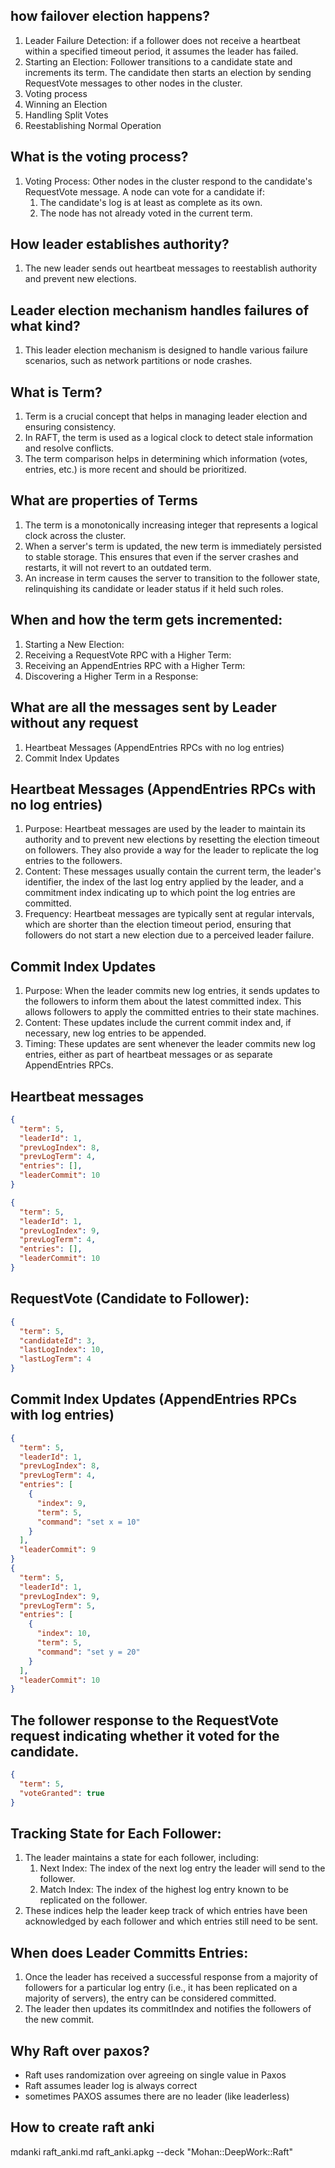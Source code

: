 ## how failover election happens?
1. Leader Failure Detection:  if a follower does not receive a heartbeat within a specified timeout period, it assumes the leader has failed.
2. Starting an Election: Follower transitions to a candidate state and increments its term. The candidate then starts an election by sending RequestVote messages to other nodes in the cluster.
3. Voting process
4. Winning an Election
5. Handling Split Votes
6. Reestablishing Normal Operation


## What is the voting process?
1. Voting Process: Other nodes in the cluster respond to the candidate's RequestVote message. A node can vote for a candidate if:
    1. The candidate's log is at least as complete as its own.
    1. The node has not already voted in the current term.

## How leader establishes authority?
1. The new leader sends out heartbeat messages to reestablish authority and prevent new elections.

## Leader election mechanism handles failures of what kind?
1. This leader election mechanism is designed to handle various failure scenarios, such as network partitions or node crashes.

## What is Term?
1. Term is a crucial concept that helps in managing leader election and ensuring consistency. 
1. In RAFT, the term is used as a logical clock to detect stale information and resolve conflicts. 
1. The term comparison helps in determining which information (votes, entries, etc.) is more recent and should be prioritized.

## What are properties of Terms
1. The term is a monotonically increasing integer that represents a logical clock across the cluster. 
1. When a server's term is updated, the new term is immediately persisted to stable storage. This ensures that even if the server crashes and restarts, it will not revert to an outdated term.
1. An increase in term causes the server to transition to the follower state, relinquishing its candidate or leader status if it held such roles.

## When and how the term gets incremented:
1. Starting a New Election:
1. Receiving a RequestVote RPC with a Higher Term:
1. Receiving an AppendEntries RPC with a Higher Term:
1. Discovering a Higher Term in a Response:


## What are all the messages sent by Leader without any request
1. Heartbeat Messages (AppendEntries RPCs with no log entries)
2. Commit Index Updates

## Heartbeat Messages (AppendEntries RPCs with no log entries)
1. Purpose: Heartbeat messages are used by the leader to maintain its authority and to prevent new elections by resetting the election timeout on followers. They also provide a way for the leader to replicate the log entries to the followers.
1. Content: These messages usually contain the current term, the leader's identifier, the index of the last log entry applied by the leader, and a commitment index indicating up to which point the log entries are committed.
1. Frequency: Heartbeat messages are typically sent at regular intervals, which are shorter than the election timeout period, ensuring that followers do not start a new election due to a perceived leader failure.

## Commit Index Updates
1. Purpose: When the leader commits new log entries, it sends updates to the followers to inform them about the latest committed index. This allows followers to apply the committed entries to their state machines.
1. Content: These updates include the current commit index and, if necessary, new log entries to be appended.
1. Timing: These updates are sent whenever the leader commits new log entries, either as part of heartbeat messages or as separate AppendEntries RPCs.


## Heartbeat messages

```json
{
  "term": 5,
  "leaderId": 1,
  "prevLogIndex": 8,
  "prevLogTerm": 4,
  "entries": [],
  "leaderCommit": 10
}

{
  "term": 5,
  "leaderId": 1,
  "prevLogIndex": 9,
  "prevLogTerm": 4,
  "entries": [],
  "leaderCommit": 10
}
```

## RequestVote (Candidate to Follower):

```json
{
  "term": 5,
  "candidateId": 3,
  "lastLogIndex": 10,
  "lastLogTerm": 4
}
```

## Commit Index Updates (AppendEntries RPCs with log entries)

```json
{
  "term": 5,
  "leaderId": 1,
  "prevLogIndex": 8,
  "prevLogTerm": 4,
  "entries": [
    {
      "index": 9,
      "term": 5,
      "command": "set x = 10"
    }
  ],
  "leaderCommit": 9
}
{
  "term": 5,
  "leaderId": 1,
  "prevLogIndex": 9,
  "prevLogTerm": 5,
  "entries": [
    {
      "index": 10,
      "term": 5,
      "command": "set y = 20"
    }
  ],
  "leaderCommit": 10
}
```

## The follower response to the RequestVote request indicating whether it voted for the candidate.
```json
{
  "term": 5,
  "voteGranted": true
}
```

## Tracking State for Each Follower:

1. The leader maintains a state for each follower, including:
    1. Next Index: The index of the next log entry the leader will send to the follower.
    1. Match Index: The index of the highest log entry known to be replicated on the follower.
1. These indices help the leader keep track of which entries have been acknowledged by each follower and which entries still need to be sent.    

## When does Leader Committs Entries:
1. Once the leader has received a successful response from a majority of followers for a particular log entry (i.e., it has been replicated on a majority of servers), the entry can be considered committed. 
1. The leader then updates its commitIndex and notifies the followers of the new commit.

## Why Raft over paxos?
* Raft uses randomization over agreeing on single value in Paxos
* Raft assumes leader log is always correct
* sometimes PAXOS assumes there are no leader (like leaderless)


## How to create raft anki
mdanki raft_anki.md raft_anki.apkg --deck "Mohan::DeepWork::Raft"